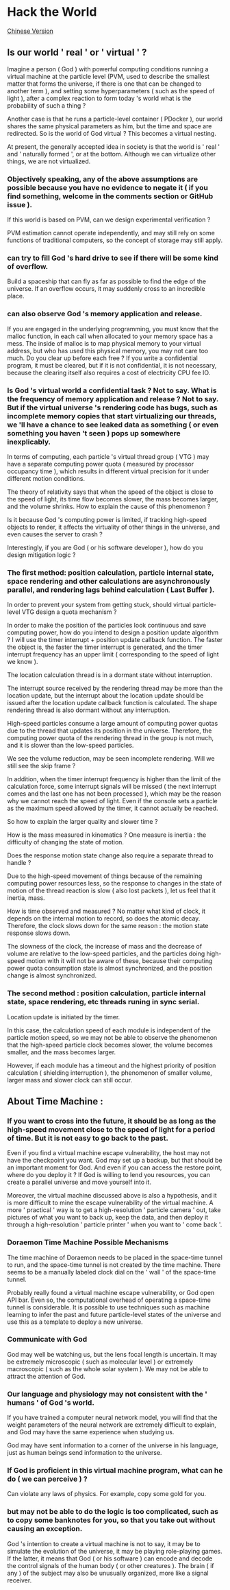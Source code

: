 # Hack the World

[Chinese Version](README-CN.md)

## Is our world ' real ' or ' virtual ' ?
 
Imagine a person ( God ) with powerful computing conditions running a virtual machine at the particle level (PVM, used to describe the smallest matter that forms the universe, if there is one that can be changed to another term ), and setting some hyperparameters ( such as the speed of light ), after a complex reaction to form today 's world what is the probability of such a thing ? 
 
Another case is that he runs a particle-level container ( PDocker ), our world shares the same physical parameters as him, but the time and space are redirected. So is the world of God virtual ? This becomes a virtual nesting. 
 
At present, the generally accepted idea in society is that the world is ' real ' and ' naturally formed ', or at the bottom. Although we can virtualize other things, we are not virtualized. 
 
### Objectively speaking, any of the above assumptions are possible because you have no evidence to negate it ( if you find something, welcome in the comments section or GitHub issue ). 
 
If this world is based on PVM, can we design experimental verification ? 
 
PVM estimation cannot operate independently, and may still rely on some functions of traditional computers, so the concept of storage may still apply.

### can try to fill God 's hard drive to see if there will be some kind of overflow.

Build a spaceship that can fly as far as possible to find the edge of the universe. If an overflow occurs, it may suddenly cross to an incredible place. 
 
### can also observe God 's memory application and release. 
 
If you are engaged in the underlying programming, you must know that the malloc function, in each call when allocated to your memory space has a mess. The inside of malloc is to map physical memory to your virtual address, but who has used this physical memory, you may not care too much. Do you clear up before each free ? If you write a confidential program, it must be cleared, but if it is not confidential, it is not necessary, because the clearing itself also requires a cost of electricity CPU fee IO. 
 
### Is God 's virtual world a confidential task ? Not to say. What is the frequency of memory application and release ? Not to say. But if the virtual universe 's rendering code has bugs, such as incomplete memory copies that start virtualizing our threads, we 'll have a chance to see leaked data as something ( or even something you haven 't seen ) pops up somewhere inexplicably.

In terms of computing, each particle 's virtual thread group ( VTG ) may have a separate computing power quota ( measured by processor occupancy time ), which results in different virtual precision for it under different motion conditions. 
 
The theory of relativity says that when the speed of the object is close to the speed of light, its time flow becomes slower, the mass becomes larger, and the volume shrinks. How to explain the cause of this phenomenon ? 
 
Is it because God 's computing power is limited, if tracking high-speed objects to render, it affects the virtuality of other things in the universe, and even causes the server to crash ? 
 
Interestingly, if you are God ( or his software developer ), how do you design mitigation logic ? 
 
### The first method: position calculation, particle internal state, space rendering and other calculations are asynchronously parallel, and rendering lags behind calculation ( Last Buffer ). 
 
In order to prevent your system from getting stuck, should virtual particle-level VTG design a quota mechanism ? 
 
In order to make the position of the particles look continuous and save computing power, how do you intend to design a position update algorithm ? I will use the timer interrupt + position update callback function. The faster the object is, the faster the timer interrupt is generated, and the timer interrupt frequency has an upper limit ( corresponding to the speed of light we know ). 
 
The location calculation thread is in a dormant state without interruption. 
 
The interrupt source received by the rendering thread may be more than the location update, but the interrupt about the location update should be issued after the location update callback function is calculated. The shape rendering thread is also dormant without any interruption.

High-speed particles consume a large amount of computing power quotas due to the thread that updates its position in the universe. Therefore, the computing power quota of the rendering thread in the group is not much, and it is slower than the low-speed particles. 
 
We see the volume reduction, may be seen incomplete rendering. Will we still see the skip frame ? 
 
In addition, when the timer interrupt frequency is higher than the limit of the calculation force, some interrupt signals will be missed ( the next interrupt comes and the last one has not been processed ), which may be the reason why we cannot reach the speed of light. Even if the console sets a particle as the maximum speed allowed by the timer, it cannot actually be reached. 
 
So how to explain the larger quality and slower time ? 
 
How is the mass measured in kinematics ? One measure is inertia : the difficulty of changing the state of motion. 
 
Does the response motion state change also require a separate thread to handle ? 
 
Due to the high-speed movement of things because of the remaining computing power resources less, so the response to changes in the state of motion of the thread reaction is slow ( also lost packets ), let us feel that it inertia, mass. 
 
How is time observed and measured ? No matter what kind of clock, it depends on the internal motion to record, so does the atomic decay. Therefore, the clock slows down for the same reason : the motion state response slows down. 
 
The slowness of the clock, the increase of mass and the decrease of volume are relative to the low-speed particles, and the particles doing high-speed motion with it will not be aware of these, because their computing power quota consumption state is almost synchronized, and the position change is almost synchronized.

### The second method : position calculation, particle internal state, space rendering, etc threads runing in sync serial. 
 
Location update is initiated by the timer. 
 
In this case, the calculation speed of each module is independent of the particle motion speed, so we may not be able to observe the phenomenon that the high-speed particle clock becomes slower, the volume becomes smaller, and the mass becomes larger. 
 
However, if each module has a timeout and the highest priority of position calculation ( shielding interruption ), the phenomenon of smaller volume, larger mass and slower clock can still occur. 
 
## About Time Machine : 
 
### If you want to cross into the future, it should be as long as the high-speed movement close to the speed of light for a period of time. But it is not easy to go back to the past. 
 
Even if you find a virtual machine escape vulnerability, the host may not have the checkpoint you want. God may set up a backup, but that should be an important moment for God. And even if you can access the restore point, where do you deploy it ? If God is willing to lend you resources, you can create a parallel universe and move yourself into it. 
 
Moreover, the virtual machine discussed above is also a hypothesis, and it is more difficult to mine the escape vulnerability of the virtual machine. A more ' practical ' way is to get a high-resolution ' particle camera ' out, take pictures of what you want to back up, keep the data, and then deploy it through a high-resolution ' particle printer ' when you want to ' come back '.

### Doraemon Time Machine Possible Mechanisms 
 
The time machine of Doraemon needs to be placed in the space-time tunnel to run, and the space-time tunnel is not created by the time machine. There seems to be a manually labeled clock dial on the ' wall ' of the space-time tunnel. 
 
Probably really found a virtual machine escape vulnerability, or God open API bar. Even so, the computational overhead of operating a space-time tunnel is considerable. It is possible to use techniques such as machine learning to infer the past and future particle-level states of the universe and use this as a template to deploy a new universe. 
 
### Communicate with God 
 
God may well be watching us, but the lens focal length is uncertain. It may be extremely microscopic ( such as molecular level ) or extremely macroscopic ( such as the whole solar system ). We may not be able to attract the attention of God. 
 
### Our language and physiology may not consistent with the ' humans ' of God 's world. 
 
If you have trained a computer neural network model, you will find that the weight parameters of the neural network are extremely difficult to explain, and God may have the same experience when studying us. 
 
God may have sent information to a corner of the universe in his language, just as human beings send information to the universe. 
 
### If God is proficient in this virtual machine program, what can he do ( we can perceive ) ? 
 
Can violate any laws of physics. For example, copy some gold for you.

### but may not be able to do the logic is too complicated, such as to copy some banknotes for you, so that you take out without causing an exception. 
 
God 's intention to create a virtual machine is not to say, it may be to simulate the evolution of the universe, it may be playing role-playing games. If the latter, it means that God ( or his software ) can encode and decode the control signals of the human body ( or other creatures ). The brain ( if any ) of the subject may also be unusually organized, more like a signal receiver.